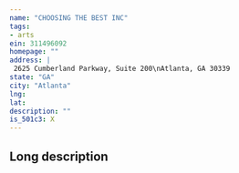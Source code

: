 ```yaml
---
name: "CHOOSING THE BEST INC"
tags:
- arts
ein: 311496092
homepage: ""
address: |
 2625 Cumberland Parkway, Suite 200\nAtlanta, GA 30339
state: "GA"
city: "Atlanta"
lng: 
lat: 
description: ""
is_501c3: X
---
```


## Long description


